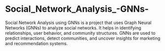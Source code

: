 # Social_Network_Analysis_-GNNs-
 Social Network Analysis using GNNs is a project that uses Graph Neural Networks (GNNs) to analyze social networks. It helps in identifying relationships, user behavior, and community structures. GNNs are used to predict interactions, detect communities, and uncover insights for marketing and recommendation systems.

